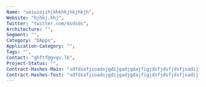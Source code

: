 ```yaml
--- 
Name: "uoiuiojihjkhkhkjhkjhkjh", 
Website: "hjhkj.hhj", 
Twitter: "twitter.com/dsdsds", 
Architecture: "",
Segment: "",
Category: "DApps",
Application-Category: "",
Tags: "",
Contact: "ghftf@gvgv.lk",
Project-Status: "",
Contract-Hashes-Main: "sdfdsafjioadsjgdijgadjgdajfigjdsfjdsfjdsfjsadijfisdajfiasdsdsdsd",
Contract-Hashes-Test: "sdfdsafjioadsjgdijgadjgdajfigjdsfjdsfjdsfjsadijfisdajfiasdsdsdsd",
--- 
```

<!--lang:en--> 

<!--lang:es--] 

<!--lang:de--] 

<!--lang:fr--] 

<!--lang:pl--] 

<!--lang:uk--] 

[!--lang:*--> 